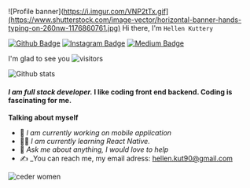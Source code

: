 ![Profile banner](https://i.imgur.com/VNP2tTx.gif](https://www.shutterstock.com/image-vector/horizontal-banner-hands-typing-on-260nw-1176860761.jpg)
Hi there, I'm  `Hellen Kuttery`


[![Github Badge](https://img.shields.io/badge/-Github-000?style=quare&labelColor=000&logo=Github&logoColor=white&link=link)](https://github.com/hellenkuttery/) 
[![Instagram Badge](https://img.shields.io/badge/-Instagram-C13584?style=flat-quare&labelColor=C13584&logo=instagram&logoColor=white&link=link)](link) 
[![Medium Badge](https://img.shields.io/badge/-Medium-757575?style=flat-quare&labelColor=757575&logo=Medium&logoColor=white&link=link)](link) 

I'm glad to see you ![visitors](https://visitor-badge.glitch.me/badge?page_id=page.id)

![Github stats](https://github-readme-stats.vercel.app/api?username=hellenkuttery&theme=highcontrast&show_icons=true&count_private=true)

#### _I am full stack developer._  I like coding front end backend. Coding is fascinating for me.

**Talking about myself**
- 🙇 _I am currently  working on mobile application_
- 👩‍🔧 _I am currently learning React Native._
- 💬 _Ask me about anything, I would love to help_
- ✍ _You can reach me, my email adress:  hellen.kut90@gmail.com

![ceder women](https://insights.dice.com/wp-content/uploads/2015/10/Screen-Shot-2015-10-06-at-11.15.24-AM.png)
